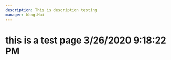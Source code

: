 ```yaml
---
description: This is description testing
manager: Wang.Hui
---
```

# this is a test page 3/26/2020 9:18:22 PM